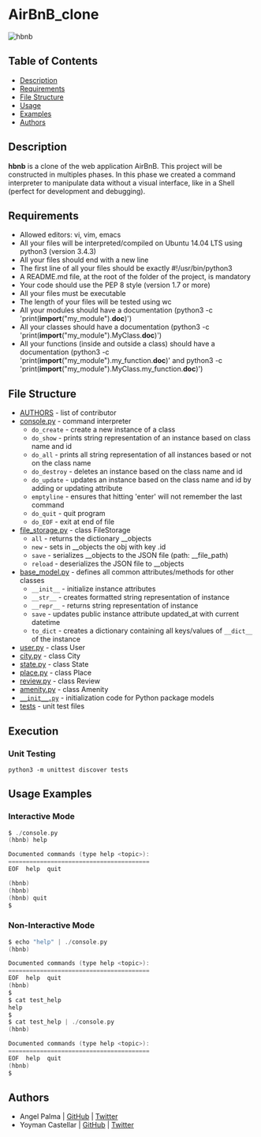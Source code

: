 # AirBnB_clone

![hbnb](https://holbertonintranet.s3.amazonaws.com/uploads/medias/2018/6/65f4a1dd9c51265f49d0.png?X-Amz-Algorithm=AWS4-HMAC-SHA256&X-Amz-Credential=AKIARDDGGGOUWMNL5ANN%2F20200701%2Fus-east-1%2Fs3%2Faws4_request&X-Amz-Date=20200701T162034Z&X-Amz-Expires=86400&X-Amz-SignedHeaders=host&X-Amz-Signature=bbc003fb50ff66611161be068015f682ff61c7c3896dbf800650f8aaf516e43d)

## Table of Contents

* [Description](#description)
* [Requirements](#requirements)
* [File Structure](#file-structure)
* [Usage](#usage)
* [Examples](#examples)
* [Authors](#authors)

## Description

**hbnb** is a clone of the web application AirBnB. This project will be constructed in multiples phases. In this phase we created a command interpreter to manipulate data without a visual interface, like in a Shell (perfect for development and debugging).

## Requirements

* Allowed editors: vi, vim, emacs
* All your files will be interpreted/compiled on Ubuntu 14.04 LTS using python3 (version 3.4.3)
* All your files should end with a new line
* The first line of all your files should be exactly #!/usr/bin/python3
* A README.md file, at the root of the folder of the project, is mandatory
* Your code should use the PEP 8 style (version 1.7 or more)
* All your files must be executable
* The length of your files will be tested using wc
* All your modules should have a documentation (python3 -c 'print(__import__("my_module").__doc__)')
* All your classes should have a documentation (python3 -c 'print(__import__("my_module").MyClass.__doc__)')
* All your functions (inside and outside a class) should have a documentation (python3 -c 'print(__import__("my_module").my_function.__doc__)' and python3 -c 'print(__import__("my_module").MyClass.my_function.__doc__)')

## File Structure

* [AUTHORS](AUTHORS) - list of contributor
* [console.py](console.py) - command interpreter
  * `do_create` - create a new instance of a class
  * `do_show` - prints string representation of an instance based on class name and id
  * `do_all` - prints all string representation of all instances based or not on the class name
  * `do_destroy` - deletes an instance based on the class name and id
  * `do_update` - updates an instance based on the class name and id by adding or updating attribute
  * `emptyline` - ensures that hitting 'enter' will not remember the last command
  * `do_quit` - quit program
  * `do_EOF` - exit at end of file
* [file_storage.py](/models/engine/file_storage.py) - class FileStorage
  * `all` - returns the dictionary __objects
  * `new` - sets in __objects the obj with key <obj class name>.id
  * `save` - serializes __objects to the JSON file (path: __file_path)
  * `reload` - deserializes the JSON file to __objects
* [base_model.py](/models/base_model.py) - defines all common attributes/methods for other classes
  * `__init__` - initialize instance attributes
  * `__str__` - creates formatted string representation of instance
  * `__repr__` - returns string representation of instance
  * `save` - updates public instance attribute updated_at with current datetime
  * `to_dict` - creates a dictionary containing all keys/values of `__dict__` of the instance
* [user.py](/models/user.py) - class User
* [city.py](/models/city.py) - class City
* [state.py](/models/state.py) - class State
* [place.py](/models/place.py) - class Place
* [review.py](/models/review.py) - class Review
* [amenity.py](/models/amenity.py) - class Amenity
* [`__init__.py`](/models/__init__.py) - initialization code for Python package models
* [tests](/tests/) - unit test files

## Execution

### Unit Testing
```python3 -m unittest discover tests```
## Usage Examples
### Interactive Mode

```c
$ ./console.py
(hbnb) help

Documented commands (type help <topic>):
========================================
EOF  help  quit

(hbnb) 
(hbnb) 
(hbnb) quit
$
```

### Non-Interactive Mode

```c
$ echo "help" | ./console.py
(hbnb)

Documented commands (type help <topic>):
========================================
EOF  help  quit
(hbnb)
$
$ cat test_help
help
$
$ cat test_help | ./console.py
(hbnb)

Documented commands (type help <topic>):
========================================
EOF  help  quit
(hbnb) 
$
```
## Authors
* Angel Palma | [GitHub]([https://github.com/Ang3l1t0](https://github.com/Ang3l1t0)) | [Twitter](https://twitter.com/Ang3lp)
* Yoyman Castellar | [GitHub](https://github.com/ymcastellar) | [Twitter](https://twitter.com/CastellarYoyman)
